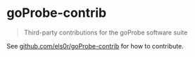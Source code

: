 # goProbe-contrib

> Third-party contributions for the goProbe software suite

See [github.com/els0r/goProbe-contrib](https://github.com/els0r/goProbe-contrib) for how to contribute.
